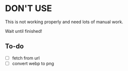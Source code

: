 # DON'T USE

This is not working properly and need lots of manual work.

Wait until finished!

## To-do

- [ ] fetch from url
- [ ] convert webp to png